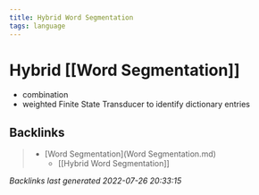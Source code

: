 ```yaml
---
title: Hybrid Word Segmentation
tags: language
---
```


# Hybrid [[Word Segmentation]]
- combination
- weighted Finite State Transducer to identify dictionary entries


































































































## Backlinks

> - [Word Segmentation](Word Segmentation.md)
>   - [[Hybrid Word Segmentation]]

_Backlinks last generated 2022-07-26 20:33:15_

